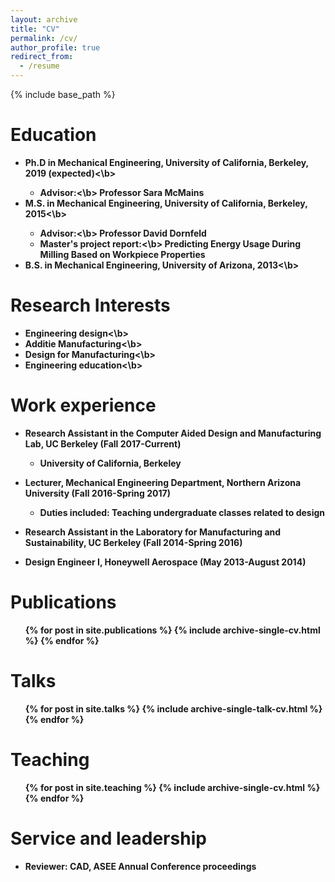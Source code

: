 ```yaml
---
layout: archive
title: "CV"
permalink: /cv/
author_profile: true
redirect_from:
  - /resume
---
```


{% include base_path %}

Education
======
* <b>Ph.D in Mechanical Engineering, University of California, Berkeley, 2019 (expected)<\b>
  * <b>Advisor:<\b> Professor Sara McMains
* <b>M.S. in Mechanical Engineering, University of California, Berkeley, 2015<\b>
  * <b>Advisor:<\b> Professor David Dornfeld
  * <b>Master's project report:<\b> Predicting Energy Usage During Milling Based on Workpiece Properties
* <b>B.S. in Mechanical Engineering, University of Arizona, 2013<\b>
  
Research Interests
======
* <b>Engineering design<\b>
* <b>Additie Manufacturing<\b>
* <b>Design for Manufacturing<\b>
* <b>Engineering education<\b>
  
Work experience
======
* Research Assistant in the Computer Aided Design and Manufacturing Lab, UC Berkeley (Fall 2017-Current)
  * University of California, Berkeley
  
* Lecturer, Mechanical Engineering Department, Northern Arizona University (Fall 2016-Spring 2017)
  * Duties included: Teaching undergraduate classes related to design

* Research Assistant in the Laboratory for Manufacturing and Sustainability, UC Berkeley (Fall 2014-Spring 2016)

* Design Engineer I, Honeywell Aerospace (May 2013-August 2014)


Publications
======
  <ul>{% for post in site.publications %}
    {% include archive-single-cv.html %}
  {% endfor %}</ul>
  
Talks
======
  <ul>{% for post in site.talks %}
    {% include archive-single-talk-cv.html %}
  {% endfor %}</ul>
  
Teaching
======
  <ul>{% for post in site.teaching %}
    {% include archive-single-cv.html %}
  {% endfor %}</ul>
  
Service and leadership
======
* Reviewer: CAD, ASEE Annual Conference proceedings
